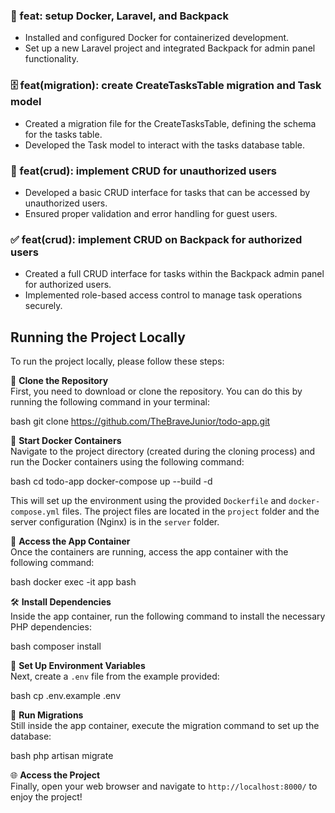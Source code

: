 ### 🐳 feat: setup Docker, Laravel, and Backpack
- Installed and configured Docker for containerized development.
- Set up a new Laravel project and integrated Backpack for admin panel functionality.

### 🗄️ feat(migration): create CreateTasksTable migration and Task model
- Created a migration file for the CreateTasksTable, defining the schema for the tasks table.
- Developed the Task model to interact with the tasks database table.

### 🚫 feat(crud): implement CRUD for unauthorized users
- Developed a basic CRUD interface for tasks that can be accessed by unauthorized users.
- Ensured proper validation and error handling for guest users.

### ✅ feat(crud): implement CRUD on Backpack for authorized users
- Created a full CRUD interface for tasks within the Backpack admin panel for authorized users.
- Implemented role-based access control to manage task operations securely.

## Running the Project Locally

To run the project locally, please follow these steps:

🚀 **Clone the Repository**  
First, you need to download or clone the repository. You can do this by running the following command in your terminal:

bash
git clone https://github.com/TheBraveJunior/todo-app.git

🐳 **Start Docker Containers**  
Navigate to the project directory (created during the cloning process) and run the Docker containers using the following command:

bash
cd todo-app
docker-compose up --build -d

This will set up the environment using the provided `Dockerfile` and `docker-compose.yml` files. The project files are located in the `project` folder and the server configuration (Nginx) is in the `server` folder.

🔄 **Access the App Container**  
Once the containers are running, access the app container with the following command:

bash
docker exec -it app bash

🛠️ **Install Dependencies**  
Inside the app container, run the following command to install the necessary PHP dependencies:

bash
composer install

📄 **Set Up Environment Variables**  
Next, create a `.env` file from the example provided:

bash
cp .env.example .env

🔧 **Run Migrations**  
Still inside the app container, execute the migration command to set up the database:

bash
php artisan migrate

🌐 **Access the Project**  
Finally, open your web browser and navigate to `http://localhost:8000/` to enjoy the project!
